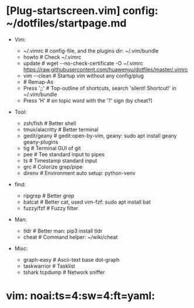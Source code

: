 # [Plug-startscreen.vim] config: ~/dotfiles/startpage.md
- Vim:
  - ~/.vimrc        # config-file, and the plugins dir: ~/.vim/bundle
  - howto           # Check ~/.vimrc
  - update          # wget --no-check-certificate -O ~/.vimrc  https://raw.githubusercontent.com/huawenyu/dotfiles/master/.vimrc
  - vim --clean     # Startup vim without any config/plug
  - <Space>         # Remap-As <leader>
  - Press ';;'      # Top-outline of shortcuts, search 'silent! Shortcut!' in ~/.vim/bundle
  - Press 'H'       # on topic word with the '?' sign (by cheat?)

- Tool:
  - zsh/fish		# Better shell
  - tmux/alacritty	# Better terminal
  - gedit/geany		# gedit:open-by-vim, geany: sudo apt install geany geany-plugins
  - tig				# Terminal GUI of git
  - pee				# Tee standard input to pipes
  - ts				# Timestamp standard input
  - grc				# Colorize grep/pipe
  - direnv          # Environment auto setup: python-venv

- find:
  - ripgrep			# Better grep
  - batcat			# Better cat, used vim-fzf: sudo apt install bat
  - fuzzy/fzf		# Fuzzy filter

- Man:
  - tldr			# Better man: pip3 install tldr
  - cheat			# Command helper: ~/wiki/cheat

- Misc:
  - graph-easy		# Ascii-text base dot-graph
  - taskwarrior		# Tasklist
  - tshark tcpdump	# Network sniffer

# vim: noai:ts=4:sw=4:ft=yaml:
